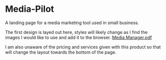 # Media-Pilot
A landing page for a media marketing tool used in small business.


The first design is layed out here, styles will likely change as I find the images I would like to use and add it to the browser. [Media Manager.pdf](https://github.com/JonLev03-hub/Media-Pilot/files/8689505/Media.Manager.pdf)

I am also unaware of the pricing and services given with this product so that will change the layout towards the bottom of the page.
